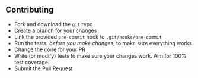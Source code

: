 ## Contributing

* Fork and download the `git` repo
* Create a branch for your changes
* Link the provided `pre-commit` hook to `.git/hooks/pre-commit`
* Run the tests, *before you make changes*, to make sure everything works
* Change the code for your PR
* Write (or modify) tests to make sure your changes work.  Aim for 100% test coverage.
* Submit the Pull Request